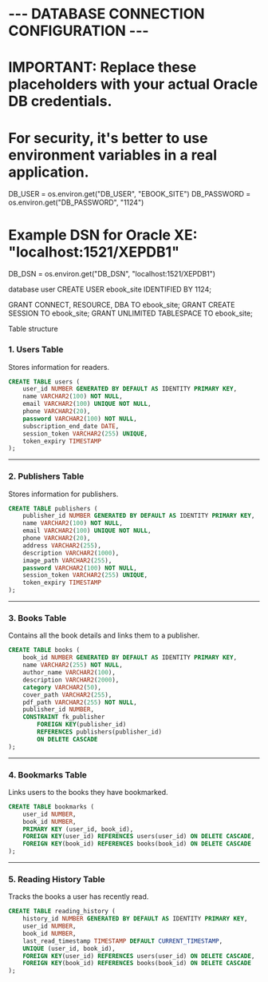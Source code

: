# --- DATABASE CONNECTION CONFIGURATION ---
# IMPORTANT: Replace these placeholders with your actual Oracle DB credentials.
# For security, it's better to use environment variables in a real application.
DB_USER = os.environ.get("DB_USER", "EBOOK_SITE")
DB_PASSWORD = os.environ.get("DB_PASSWORD", "1124")
# Example DSN for Oracle XE: "localhost:1521/XEPDB1"
DB_DSN = os.environ.get("DB_DSN", "localhost:1521/XEPDB1")

database user
CREATE USER ebook_site IDENTIFIED BY 1124;

GRANT CONNECT, RESOURCE, DBA TO ebook_site;
GRANT CREATE SESSION TO ebook_site;
GRANT UNLIMITED TABLESPACE TO ebook_site;


Table structure
### 1\. Users Table

Stores information for readers.

```sql
CREATE TABLE users (
    user_id NUMBER GENERATED BY DEFAULT AS IDENTITY PRIMARY KEY,
    name VARCHAR2(100) NOT NULL,
    email VARCHAR2(100) UNIQUE NOT NULL,
    phone VARCHAR2(20),
    password VARCHAR2(100) NOT NULL,
    subscription_end_date DATE,
    session_token VARCHAR2(255) UNIQUE,
    token_expiry TIMESTAMP
);
```

-----

### 2\. Publishers Table

Stores information for publishers.

```sql
CREATE TABLE publishers (
    publisher_id NUMBER GENERATED BY DEFAULT AS IDENTITY PRIMARY KEY,
    name VARCHAR2(100) NOT NULL,
    email VARCHAR2(100) UNIQUE NOT NULL,
    phone VARCHAR2(20),
    address VARCHAR2(255),
    description VARCHAR2(1000),
    image_path VARCHAR2(255),
    password VARCHAR2(100) NOT NULL,
    session_token VARCHAR2(255) UNIQUE,
    token_expiry TIMESTAMP
);
```

-----

### 3\. Books Table

Contains all the book details and links them to a publisher.

```sql
CREATE TABLE books (
    book_id NUMBER GENERATED BY DEFAULT AS IDENTITY PRIMARY KEY,
    name VARCHAR2(255) NOT NULL,
    author_name VARCHAR2(100),
    description VARCHAR2(2000),
    category VARCHAR2(50),
    cover_path VARCHAR2(255),
    pdf_path VARCHAR2(255) NOT NULL,
    publisher_id NUMBER,
    CONSTRAINT fk_publisher
        FOREIGN KEY(publisher_id)
        REFERENCES publishers(publisher_id)
        ON DELETE CASCADE
);
```

-----

### 4\. Bookmarks Table

Links users to the books they have bookmarked.

```sql
CREATE TABLE bookmarks (
    user_id NUMBER,
    book_id NUMBER,
    PRIMARY KEY (user_id, book_id),
    FOREIGN KEY(user_id) REFERENCES users(user_id) ON DELETE CASCADE,
    FOREIGN KEY(book_id) REFERENCES books(book_id) ON DELETE CASCADE
);
```

-----

### 5\. Reading History Table

Tracks the books a user has recently read.

```sql
CREATE TABLE reading_history (
    history_id NUMBER GENERATED BY DEFAULT AS IDENTITY PRIMARY KEY,
    user_id NUMBER,
    book_id NUMBER,
    last_read_timestamp TIMESTAMP DEFAULT CURRENT_TIMESTAMP,
    UNIQUE (user_id, book_id),
    FOREIGN KEY(user_id) REFERENCES users(user_id) ON DELETE CASCADE,
    FOREIGN KEY(book_id) REFERENCES books(book_id) ON DELETE CASCADE
);
```
